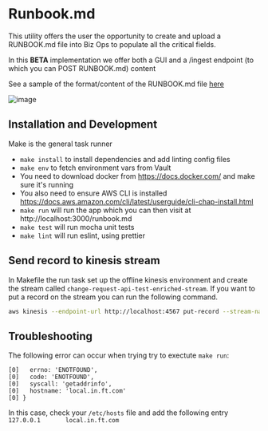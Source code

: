 # Runbook.md

This utility offers the user the opportunity to create and upload a RUNBOOK.md file into Biz Ops to populate all the critical fields.

In this **BETA** implementation we offer both a GUI and a /ingest endpoint (to which you can POST RUNBOOK.md) content

See a sample of the format/content of the RUNBOOK.md file [here](./docs/example.md)

![image](https://user-images.githubusercontent.com/447559/58543123-b62f4580-81f6-11e9-8f9b-7d694d159e85.png)

## Installation and Development

Make is the general task runner

-   `make install` to install dependencies and add linting config files
-   `make env` to fetch environment vars from Vault
-   You need to download docker from https://docs.docker.com/ and make sure it's running
-   You also need to ensure AWS CLI is installed https://docs.aws.amazon.com/cli/latest/userguide/cli-chap-install.html
-   `make run` will run the app which you can then visit at http://localhost:3000/runbook.md
-   `make test` will run mocha unit tests
-   `make lint` will run eslint, using prettier

## Send record to kinesis stream

In Makefile the run task set up the offline kinesis environment and create the stream called `change-request-api-test-enriched-stream`.
If you want to put a record on the stream you can run the following command.

```bash
aws kinesis --endpoint-url http://localhost:4567 put-record --stream-name change-request-api-test-enriched-stream  --partition-key “MyFirstMessage” --data "{\"systemData\":{\"name\":\"Biz Ops Search\",\"SF_ID\":\"a22D0000002ugnxIAA\",\"serviceTier\":\"Bronze\",\"dataOwner\":{\"email\":\"rhys.evans@ft.com\"},\"supportedBy\":{\"email\":\"reliability.engineering@ft.com\"},\"repositories\":{\"code\":\"github:Financial-Times/biz-ops-api\"},\"deliveredBy\":{\"productOwners\":[{\"email\":\"sarah.wells@ft.com\"}],\"group\":{\"code\":\"operationsreliability\",\"name\":\"Operations & Reliability\"}}},\"githubData\":{\"title\":\"Fix change type in salesforce\",\"htmlUrl\":\"https://github.com/Financial-Times/change-api/pull/52\"},\"user\":{\"githubName\":\"testUser\",\"email\":null},\"environment\":\"production\",\"systemCode\":\"biz-ops-search\",\"commit\":\"c50128fc67f055356d4171f570aa2600e42dc2d1\",\"timestamp\":\"2019-06-18T09:38:44.286Z\",\"loggerContext\":{\"traceId\":\"e3860769-3341-4ea2-b29e-c9d96c260f13\",\"clientSystemCode\":\"biz-ops-search\"},\"isProdEnv\":true,\"salesforceSystemId\":\"a22D0000002ugnxIAA\"}"
```

## Troubleshooting

The following error can occur when trying try to exectute `make run`: 
```{
[0]   errno: 'ENOTFOUND',
[0]   code: 'ENOTFOUND',
[0]   syscall: 'getaddrinfo',
[0]   hostname: 'local.in.ft.com'
[0] }
```
In this case, check your `/etc/hosts` file and add the following entry 
`127.0.0.1       local.in.ft.com`
